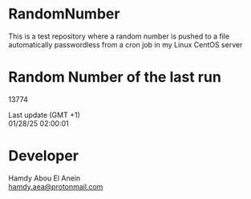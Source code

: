 # RandomNumber    
This is a test repository where a random number is pushed to a file automatically passwordless from a cron job in my Linux CentOS server    
# Random Number of the last run   
13774
      
Last update (GMT +1)    
01/28/25 02:00:01
# Developer    
Hamdy Abou El Anein   
hamdy.aea@protonmail.com
